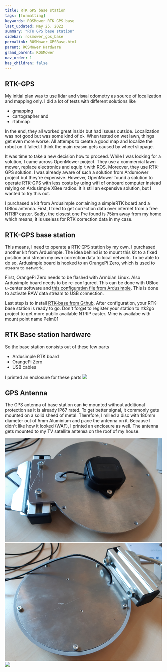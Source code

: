 ```yaml
---
title: RTK GPS base station
tags: [formatting]
keywords: ROSMower RTK GPS base
last_updated: May 25, 2022
summary: "RTK GPS base station"
sidebar: rosmower_gps_base
permalink: ROSMower_GPSBase.html
parent: ROSMower Hardware
grand_parent: ROSMower
nav_order: 1
has_children: false
---
```

##  RTK-GPS
My initial plan was to use lidar and visual odometry as source of localization and mapping only. I did a lot of tests with different solutions like
- gmapping
- cartographer and
- rtabmap

In the end, they all worked great inside but had issues outside. Localization was not good but was some kind of ok. When tested on wet lawn,
things get even more worse. All attemps to create a good map and localize the robot on it failed. I think the main reason gets caused by wheel slippage.

It was time to take a new decision how to proceed. While I was looking for a solution, I came across OpenMower project. They use a commercial lawn mower, replace
electronics and equip it with ROS. Moreover, they use RTK-GPS solution. I was already aware of such a solution from Ardumower project but they're expensive. However,
OpenMower found a solution to operate RTK-GPS with less costs by using wifi of onboard computer instead relying on Ardusimple XBee radios.
It is still an expensive solution, but I wanted to try this out.

I purchased a kit from Ardusimple containing a simpleRTK board and a UBlox antenna. First, I tried to get correction data over internet from a free NTRIP caster.
Sadly, the closest one I've found is 75km away from my home which means, it is useless for RTK correction data in my case.

## RTK-GPS base station
This means, I need to operate a RTK-GPS station by my own. I purchased another kit from Ardusimple. The idea behind is to mount this kit to a fixed position
and stream my own correction data to local network. To be able to do so, Ardusimple board is hooked to an OrangePi Zero, which is used to stream to network.

First, OrangePi Zero needs to be flashed with Armbian Linux. Also Ardusimple board needs to be re-configured. This can be done with UBlox u-center software and [this configuration 
file from Ardusimple](https://www.ardusimple.com/wp-content/uploads/2020/11/simpleRTK2B_FW113_PPK_UART1USB_1Hz-00.txt). This is done to activate RAW data stream to USB connection.

Last step is to install [RTK-base from Github](https://github.com/Stefal/rtkbase). After configuration, your RTK-base station is ready to go. 
Don't forget to register your station to rtk2go project to get more public available NTRIP caster. Mine is availabe with mount point name Pelm01

## RTK Base station hardware
So the base station consists out of these few parts
- Ardusimple RTK board
- OrangePi Zero
- USB cables

I printed an enclosure for these parts
![](/images/GPS/GPSBase.jpg)

## GPS Antenna
The GPS antenna of base station can be mounted without additional protection as it is already IP67 rated. To get better signal, it commonly gets mounted on a solid sheed of 
metal. Therefore, I milled a disc with 180mm diameter out of 5mm Aluminium and place the antenna on it. Because I didn't like how it looked (WAF), I printed an enclosure as well.
The antenna gets mounted to my TV satellite antenna on the roof of my house.

![](/images/GPS/GPS1.jpg)
![](/images/GPS/GPS2.jpg)
![](/images/GPS/GPS.jpg)
